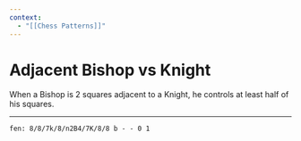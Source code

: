 ```yaml
---
context:
  - "[[Chess Patterns]]"
---
```


# Adjacent Bishop vs Knight

When a Bishop is 2 squares adjacent to a Knight, he controls at least half of his squares.

---

```chesser
fen: 8/8/7k/8/n2B4/7K/8/8 b - - 0 1
```
